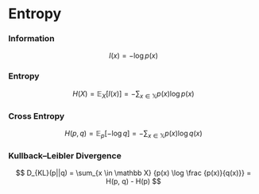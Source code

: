# Entropy

### Information

$$
I(x) = - \log p(x)
$$

### Entropy

$$
H(X) = \mathbb E_X [I(x)] = -\sum_{x \in \mathbb X}p(x)\log p(x)
$$

### Cross Entropy

$$
H(p, q) = \mathbb {E}_p[-\log q] = -\sum_{x \in \mathbb X}p(x)\log q(x)
$$

### Kullback–Leibler Divergence

$$
D_{KL}(p||q) = \sum_{x \in \mathbb X} {p(x) \log \frac {p(x)}{q(x)}} = H(p, q) - H(p)
$$

